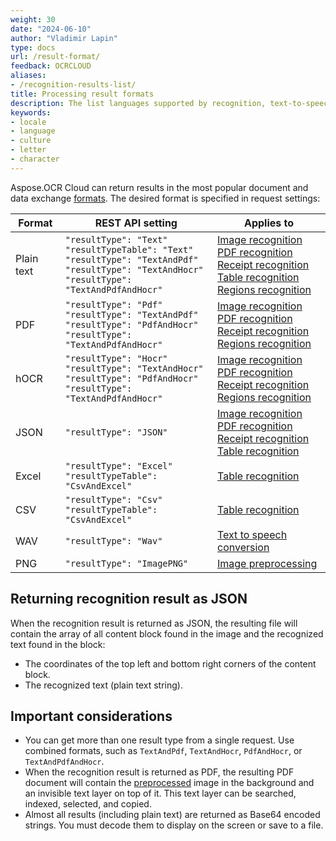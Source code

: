 ```yaml
---
weight: 30
date: "2024-06-10"
author: "Vladimir Lapin"
type: docs
url: /result-format/
feedback: OCRCLOUD
aliases:
- /recognition-results-list/
title: Processing result formats
description: The list languages supported by recognition, text-to-speech, and other Aspose.OCR Cloud APIs.
keywords:
- locale
- language
- culture
- letter
- character
---
```


Aspose.OCR Cloud can return results in the most popular document and data exchange [formats](/ocr/supported-file-formats/#recognition-results). The desired format is specified in request settings:

Format | REST API setting | Applies to
------ | ---------------- | ----------
Plain text | `"resultType": "Text"`<br />`"resultTypeTable": "Text"`<br />`"resultType": "TextAndPdf"`<br />`"resultType": "TextAndHocr"`<br />`"resultType": "TextAndPdfAndHocr"` | [Image recognition](/ocr/recognize-image/)<br />[PDF recognition](/ocr/recognize-pdf/)<br />[Receipt recognition](/ocr/recognize-receipt/)<br />[Table recognition](/ocr/recognize-table/)<br />[Regions recognition](/ocr/recognize-regions/)
PDF | `"resultType": "Pdf"`<br />`"resultType": "TextAndPdf"`<br />`"resultType": "PdfAndHocr"`<br />`"resultType": "TextAndPdfAndHocr"` | [Image recognition](/ocr/recognize-image/)<br />[PDF recognition](/ocr/recognize-pdf/)<br />[Receipt recognition](/ocr/recognize-receipt/)<br />[Regions recognition](/ocr/recognize-regions/)
hOCR | `"resultType": "Hocr"`<br />`"resultType": "TextAndHocr"`<br />`"resultType": "PdfAndHocr"`<br />`"resultType": "TextAndPdfAndHocr"` | [Image recognition](/ocr/recognize-image/)<br />[PDF recognition](/ocr/recognize-pdf/)<br />[Receipt recognition](/ocr/recognize-receipt/)<br />[Regions recognition](/ocr/recognize-regions/)
JSON | `"resultType": "JSON"` | [Image recognition](/ocr/recognize-image/)<br />[PDF recognition](/ocr/recognize-pdf/)<br />[Receipt recognition](/ocr/recognize-receipt/)<br />[Table recognition](/ocr/recognize-table/)
Excel | `"resultType": "Excel"`<br />`"resultTypeTable": "CsvAndExcel"` | [Table recognition](/ocr/recognize-table/)
CSV | `"resultType": "Csv"`<br />`"resultTypeTable": "CsvAndExcel"` | [Table recognition](/ocr/recognize-table/)
WAV | `"resultType": "Wav"` | [Text to speech conversion](/ocr/text-to-speech/)
PNG | `"resultType": "ImagePNG"` | [Image preprocessing](/ocr/preprocess-image/)

## Returning recognition result as JSON

When the recognition result is returned as JSON, the resulting file will contain the array of all content block found in the image and the recognized text found in the block:

- The coordinates of the top left and bottom right corners of the content block.
- The recognized text (plain text string).

## Important considerations

- You can get more than one result type from a single request. Use combined formats, such as `TextAndPdf`, `TextAndHocr`, `PdfAndHocr`, or `TextAndPdfAndHocr`.
- When the recognition result is returned as PDF, the resulting PDF document will contain the [preprocessed](/ocr/preprocess-image/) image in the background and an invisible text layer on top of it. This text layer can be searched, indexed, selected, and copied.
- Almost all results (including plain text) are returned as Base64 encoded strings. You must decode them to display on the screen or save to a file.
